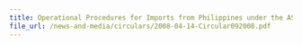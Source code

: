 ```yaml
---
title: Operational Procedures for Imports from Philippines under the ASEAN-Korea Free Trade Agreement (AKFTA) Trade-In-Goods (TIG) Agreement
file_url: /news-and-media/circulars/2008-04-14-Circular092008.pdf
---
```


